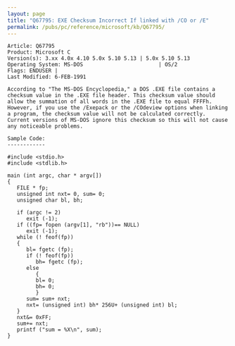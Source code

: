 ```yaml
---
layout: page
title: "Q67795: EXE Checksum Incorrect If linked with /CO or /E"
permalink: /pubs/pc/reference/microsoft/kb/Q67795/
---
```


	Article: Q67795
	Product: Microsoft C
	Version(s): 3.xx 4.0x 4.10 5.0x 5.10 5.13 | 5.0x 5.10 5.13
	Operating System: MS-DOS                        | OS/2
	Flags: ENDUSER |
	Last Modified: 6-FEB-1991
	
	According to "The MS-DOS Encyclopedia," a DOS .EXE file contains a
	checksum value in the .EXE file header. This checksum value should
	allow the summation of all words in the .EXE file to equal FFFFh.
	However, if you use the /Exepack or the /COdeview options when linking
	a program, the checksum value will not be calculated correctly.
	Current versions of MS-DOS ignore this checksum so this will not cause
	any noticeable problems.
	
	Sample Code:
	------------
	
	#include <stdio.h>
	#include <stdlib.h>
	
	main (int argc, char * argv[])
	{
	   FILE * fp;
	   unsigned int nxt= 0, sum= 0;
	   unsigned char bl, bh;
	
	   if (argc != 2)
	      exit (-1);
	   if ((fp= fopen (argv[1], "rb"))== NULL)
	      exit (-1);
	   while (! feof(fp))
	   {
	      bl= fgetc (fp);
	      if (! feof(fp))
	         bh= fgetc (fp);
	      else
	         {
	         bl= 0;
	         bh= 0;
	         }
	      sum= sum+ nxt;
	      nxt= (unsigned int) bh* 256U+ (unsigned int) bl;
	   }
	   nxt&= 0xFF;
	   sum+= nxt;
	   printf ("sum = %X\n", sum);
	}
